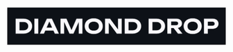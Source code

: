 ![Logo](https://raw.githubusercontent.com/Radomir-Aksenenko/DiamondDrop/refs/heads/master/Logo.png?token=GHSAT0AAAAAADEZU5OSM7X747R72NZQELX62EQX75A)


